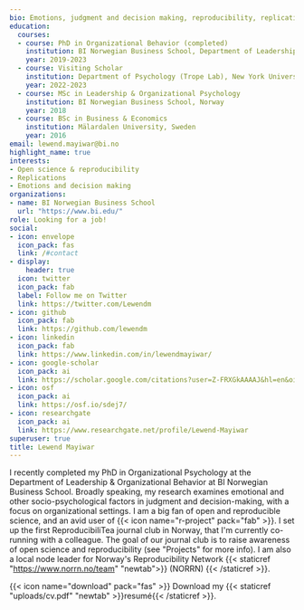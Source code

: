 ```yaml
---
bio: Emotions, judgment and decision making, reproducibility, replications.
education:
  courses:
  - course: PhD in Organizational Behavior (completed)
    institution: BI Norwegian Business School, Department of Leadership and Organizational Behavior 
    year: 2019-2023
  - course: Visiting Scholar
    institution: Department of Psychology (Trope Lab), New York University, New York
    year: 2022-2023
  - course: MSc in Leadership & Organizational Psychology
    institution: BI Norwegian Business School, Norway
    year: 2018
  - course: BSc in Business & Economics
    institution: Mälardalen University, Sweden
    year: 2016
email: lewend.mayiwar@bi.no
highlight_name: true
interests:
- Open science & reproducibility
- Replications
- Emotions and decision making
organizations:
- name: BI Norwegian Business School
  url: "https://www.bi.edu/"
role: Looking for a job!
social:
- icon: envelope
  icon_pack: fas
  link: /#contact
- display:
    header: true
  icon: twitter
  icon_pack: fab
  label: Follow me on Twitter
  link: https://twitter.com/Lewendm
- icon: github
  icon_pack: fab
  link: https://github.com/lewendm
- icon: linkedin
  icon_pack: fab
  link: https://www.linkedin.com/in/lewendmayiwar/
- icon: google-scholar
  icon_pack: ai
  link: https://scholar.google.com/citations?user=Z-FRXGkAAAAJ&hl=en&oi=ao
- icon: osf
  icon_pack: ai
  link: https://osf.io/sdej7/
- icon: researchgate
  icon_pack: ai
  link: https://www.researchgate.net/profile/Lewend-Mayiwar
superuser: true
title: Lewend Mayiwar
---
```

I recently completed my PhD in Organizational Psychology at the Department of Leadership & Organizational Behavior at BI Norwegian Business School. Broadly speaking, my research examines emotional and other socio-psychological factors in judgment and decision-making, with a focus on organizational settings. I am a big fan of open and reproducible science, and an avid user of {{< icon name="r-project" pack="fab" >}}. I set up the first ReproducibiliTea journal club in Norway, that I'm currently co-running with a colleague. The goal of our journal club is to raise awareness of open science and reproducibility (see "Projects" for more info). I am also a local node leader for Norway's Reproducibility Network {{< staticref "https://www.norrn.no/team" "newtab">}} (NORRN) {{< /staticref >}}.

{{< icon name="download" pack="fas" >}} Download my {{< staticref "uploads/cv.pdf" "newtab" >}}resumé{{< /staticref >}}.
